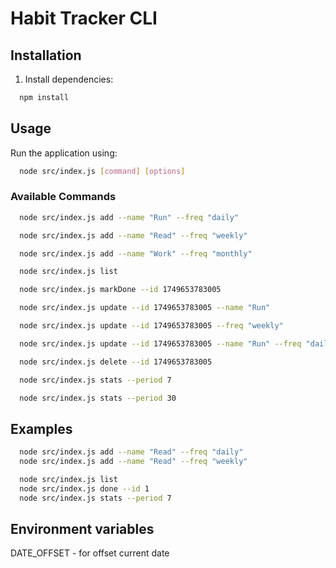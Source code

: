 # Habit Tracker CLI

## Installation

1. Install dependencies:

```bash
  npm install
```

## Usage

Run the application using:

```bash
  node src/index.js [command] [options]
```

### Available Commands

```bash
  node src/index.js add --name "Run" --freq "daily"
```

```bash
  node src/index.js add --name "Read" --freq "weekly"
  ```

```bash
  node src/index.js add --name "Work" --freq "monthly"
```

```bash  
  node src/index.js list
```

```bash 
  node src/index.js markDone --id 1749653783005
```

```bash  
  node src/index.js update --id 1749653783005 --name "Run"
 ```

```bash 
  node src/index.js update --id 1749653783005 --freq "weekly"
 ```

```bash 
  node src/index.js update --id 1749653783005 --name "Run" --freq "daily"
 ```

```bash 
  node src/index.js delete --id 1749653783005
 ```

```bash 
  node src/index.js stats --period 7
 ```

```bash 
  node src/index.js stats --period 30
```

## Examples

```bash
  node src/index.js add --name "Read" --freq "daily"
  node src/index.js add --name "Read" --freq "weekly"

  node src/index.js list
  node src/index.js done --id 1
  node src/index.js stats --period 7
```
## Environment variables

DATE_OFFSET - for offset current date

